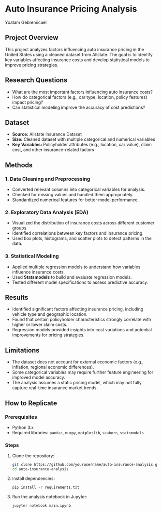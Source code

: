 # Auto Insurance Pricing Analysis

Yoatam Gebremicael

## Project Overview
This project analyzes factors influencing auto insurance pricing in the United States using a cleaned dataset from Allstate. The goal is to identify key variables affecting insurance costs and develop statistical models to improve pricing strategies.

## Research Questions
- What are the most important factors influencing auto insurance costs?
- How do categorical factors (e.g., car type, location, policy features) impact pricing?
- Can statistical modeling improve the accuracy of cost predictions?

## Dataset
- **Source:** Allstate Insurance Dataset
- **Size:** Cleaned dataset with multiple categorical and numerical variables
- **Key Variables:** Policyholder attributes (e.g., location, car value), claim cost, and other insurance-related factors

## Methods
### 1. Data Cleaning and Preprocessing
- Converted relevant columns into categorical variables for analysis.
- Checked for missing values and handled them appropriately.
- Standardized numerical features for better model performance.

### 2. Exploratory Data Analysis (EDA)
- Visualized the distribution of insurance costs across different customer groups.
- Identified correlations between key factors and insurance pricing.
- Used box plots, histograms, and scatter plots to detect patterns in the data.

### 3. Statistical Modeling
- Applied multiple regression models to understand how variables influence insurance costs.
- Used **Statsmodels** to build and evaluate regression models.
- Tested different model specifications to assess predictive accuracy.

## Results
- Identified significant factors affecting insurance pricing, including vehicle type and geographic location.
- Found that certain policyholder characteristics strongly correlate with higher or lower claim costs.
- Regression models provided insights into cost variations and potential improvements for pricing strategies.

## Limitations
- The dataset does not account for external economic factors (e.g., inflation, regional economic differences).
- Some categorical variables may require further feature engineering for improved model accuracy.
- The analysis assumes a static pricing model, which may not fully capture real-time insurance market trends.

## How to Replicate
### Prerequisites
- Python 3.x
- Required libraries: `pandas`, `numpy`, `matplotlib`, `seaborn`, `statsmodels`

### Steps
1. Clone the repository:
   ```bash
   git clone https://github.com/yourusername/auto-insurance-analysis.git
   cd auto-insurance-analysis
   ```
2. Install dependencies:
   ```bash
   pip install -r requirements.txt
   ```
3. Run the analysis notebook in Jupyter:
   ```bash
   jupyter notebook main.ipynb
   


